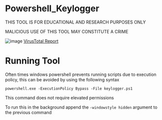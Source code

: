 # Powershell_Keylogger
THIS TOOL IS FOR EDUCATIONAL AND RESEARCH PURPOSES ONLY

MALICIOUS USE OF THIS TOOL MAY CONSTITUTE A CRIME


![image](https://github.com/user-attachments/assets/4b2f47f1-8dfc-4bde-8cf7-227ad199e822)
[VirusTotal Report](https://www.virustotal.com/gui/file/7ea6418bd30f6caa1cb71042dd0b098a9633e9a4a8bdffaca0361c2fe95db6af/detection)

# Running Tool

Often times windows powershell prevents running scripts due to execution policy, this can be avoided by using the following syntax

```
powershell.exe -ExecutionPolicy Bypass -File keylogger.ps1
```
This command does not require elevated permissions

To run this in the background append the `-windowstyle hidden` argument to the previous command

